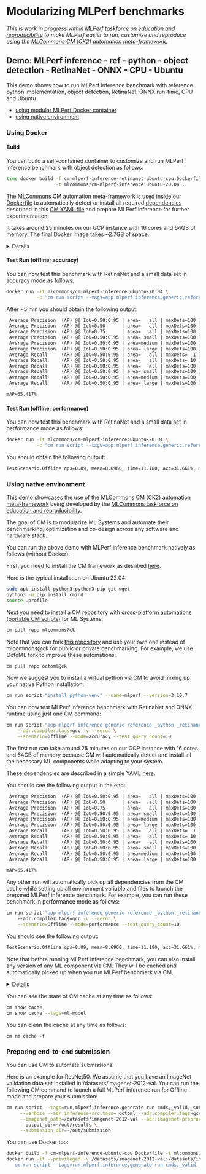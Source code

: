 # Modularizing MLPerf benchmarks

*This is work in progress within [MLPerf taskforce on education and reproducibility](https://github.com/mlcommons/ck/blob/master/docs/mlperf-education-workgroup.md)
 to make MLPerf easier to run, customize and reproduce using the [MLCommons CM (CK2) automation meta-framework](https://github.com/mlcommons/ck)*.

## Demo: MLPerf inference - ref - python - object detection - RetinaNet - ONNX - CPU - Ubuntu

This demo shows how to run MLPerf inference benchmark with reference python implementation, object detection, RetinaNet, ONNX run-time, CPU and Ubuntu

* [using modular MLPerf Docker container](#using-docker)
* [using native environment](#using-native-environment)



### Using Docker

#### Build

You can build a self-contained container to customize and run MLPerf inference benchmark with object detection as follows:

```bash
time docker build -f cm-mlperf-inference-retinanet-ubuntu-cpu.Dockerfile \
                  -t mlcommons/cm-mlperf-inference:ubuntu-20.04 .
```

The MLCommons CM automation meta-framework is used inside our [Dockerfile](https://github.com/octoml/ck/blob/master/docker/cm-mlperf-inference-retinanet-ubuntu-cpu.Dockerfile) 
to automatically detect or install all required [dependencies](https://github.com/octoml/ck/tree/master/cm-mlops/script) 
described in this [CM YAML file](https://github.com/octoml/ck/blob/master/cm-mlops/script/app-mlperf-inference-reference/_cm.yaml)
and prepare MLPerf inference for further experimentation.

It takes around 25 minutes on our GCP instance with 16 cores and 64GB of memory. The final Docker image takes ~2.7GB of space.


<details>

You can customize your build to test different versions of different MLPerf dependencies as follows:

```bash
time docker build -f cm-mlperf-inference-retinanet-ubuntu-cpu.Dockerfile \
   -t mlcommons/cm-mlperf-inference:ubuntu-20.04 \
   --build-arg cm_os_name="ubuntu" \
   --build-arg cm_os_version="20.04" \
   --build-arg cm_version="1.0.3" \
   --build-arg cm_automation_repo="octoml@ck" \
   --build-arg cm_automation_checkout="" \
   --build-arg cm_python_version="3.10.7" \
   --build-arg cm_cmake_version="3.24.2" \
   --build-arg cm_mlperf_inference_loadgen_version="" \
   --build-arg cm_mlperf_inference_src_tags="_octoml" \
   --build-arg cm_mlperf_inference_src_version="" \
   --build-arg cm_ml_engine="onnxruntime" \
   --build-arg cm_ml_engine_version="1.12.1" \
   --build-arg cm_llvm_version="14.0.0" \
   .
```
</details>


#### Test Run (offline; accuracy)

You can now test this benchmark with RetinaNet and a small data set in accuracy mode as follows:
```bash
docker run -it mlcommons/cm-mlperf-inference:ubuntu-20.04 \
           -c "cm run script --tags=app,mlperf,inference,generic,reference,_python,_retinanet,_onnxruntime,_cpu --rerun --scenario=Offline --mode=accuracy --test_query_count=10"
```

After ~5 min you should obtain the following output:
```txt
 Average Precision  (AP) @[ IoU=0.50:0.95 | area=   all | maxDets=100 ] = 0.654
 Average Precision  (AP) @[ IoU=0.50      | area=   all | maxDets=100 ] = 0.827
 Average Precision  (AP) @[ IoU=0.75      | area=   all | maxDets=100 ] = 0.654
 Average Precision  (AP) @[ IoU=0.50:0.95 | area= small | maxDets=100 ] = 0.000
 Average Precision  (AP) @[ IoU=0.50:0.95 | area=medium | maxDets=100 ] = -1.000
 Average Precision  (AP) @[ IoU=0.50:0.95 | area= large | maxDets=100 ] = 0.657
 Average Recall     (AR) @[ IoU=0.50:0.95 | area=   all | maxDets=  1 ] = 0.566
 Average Recall     (AR) @[ IoU=0.50:0.95 | area=   all | maxDets= 10 ] = 0.705
 Average Recall     (AR) @[ IoU=0.50:0.95 | area=   all | maxDets=100 ] = 0.735
 Average Recall     (AR) @[ IoU=0.50:0.95 | area= small | maxDets=100 ] = 0.000
 Average Recall     (AR) @[ IoU=0.50:0.95 | area=medium | maxDets=100 ] = -1.000
 Average Recall     (AR) @[ IoU=0.50:0.95 | area= large | maxDets=100 ] = 0.738

mAP=65.417%
```



#### Test Run (offline; performance)

You can now test this benchmark with RetinaNet and a small data set in performance mode as follows:
```bash
docker run -it mlcommons/cm-mlperf-inference:ubuntu-20.04 \
           -c "cm run script --tags=app,mlperf,inference,generic,reference,_python,_retinanet,_onnxruntime,_cpu --rerun --scenario=Offline --mode=performance --test_query_count=10"
```

You should obtain the following output:
```txt
TestScenario.Offline qps=0.89, mean=8.6960, time=11.180, acc=31.661%, mAP=65.417%, queries=10, tiles=50.0:8.8280,80.0:9.0455,90.0:9.1450,95.0:9.2375,99.0:9.3114,99.9:9.3281
```



### Using native environment

This demo showcases the use of the [MLCommons CM (CK2) automation meta-framework](https://github.com/mlcommons/ck) 
being developed by the [MLCommons taskforce on education and reproducibility](https://github.com/mlcommons/ck/blob/master/docs/mlperf-education-workgroup.md).

The goal of CM is to modularize ML Systems and automate their benchmarking, optimization and co-design across any software and hardware stack.

You can run the above demo with MLPerf inference benchmark natively as follows (without Docker).

First, you need to install the CM framework as desribed [here](https://github.com/mlcommons/ck#installation).

Here is the typical installation on Ubuntu 22.04:

```bash
sudo apt install python3 python3-pip git wget
python3 -m pip install cmind
source .profile
```

Next you need to install a CM repository with [cross-platform automations (portable CM scripts)](https://github.com/mlcommons/ck/tree/master/cm-mlops/script) for ML Systems:

```bash
cm pull repo mlcommons@ck
```

Note that you can fork [this repository](https://github.com/mlcommons/ck) and use your own one instead of mlcommons@ck for public or private benchmarking.
For example, we use OctoML fork to improve these automations:

```bash
cm pull repo octoml@ck
```

Now we suggest you to install a virtual python via CM to avoid mixing up your native Python installation:
```bash
cm run script "install python-venv" --name=mlperf --version=3.10.7
```

You can now test MLPerf inference benchmark with RetinaNet and ONNX runtime using just one CM command:
```bash
cm run script "app mlperf inference generic reference _python _retinanet _onnxruntime _cpu" \
    --adr.compiler.tags=gcc -v --rerun \
    --scenario=Offline --mode=accuracy --test_query_count=10
```

The first run can take around 25 minutes on our GCP instance with 16 cores and 64GB of memory because
CM will automatically detect and install all the necessary ML components while adapting to your system.

These dependencies are described in a simple YAML [here](https://github.com/octoml/ck/blob/master/cm-mlops/script/app-mlperf-inference-reference/_cm.yaml).

You should see the following output in the end:
```txt
 Average Precision  (AP) @[ IoU=0.50:0.95 | area=   all | maxDets=100 ] = 0.654
 Average Precision  (AP) @[ IoU=0.50      | area=   all | maxDets=100 ] = 0.827
 Average Precision  (AP) @[ IoU=0.75      | area=   all | maxDets=100 ] = 0.654
 Average Precision  (AP) @[ IoU=0.50:0.95 | area= small | maxDets=100 ] = 0.000
 Average Precision  (AP) @[ IoU=0.50:0.95 | area=medium | maxDets=100 ] = -1.000
 Average Precision  (AP) @[ IoU=0.50:0.95 | area= large | maxDets=100 ] = 0.657
 Average Recall     (AR) @[ IoU=0.50:0.95 | area=   all | maxDets=  1 ] = 0.566
 Average Recall     (AR) @[ IoU=0.50:0.95 | area=   all | maxDets= 10 ] = 0.705
 Average Recall     (AR) @[ IoU=0.50:0.95 | area=   all | maxDets=100 ] = 0.735
 Average Recall     (AR) @[ IoU=0.50:0.95 | area= small | maxDets=100 ] = 0.000
 Average Recall     (AR) @[ IoU=0.50:0.95 | area=medium | maxDets=100 ] = -1.000
 Average Recall     (AR) @[ IoU=0.50:0.95 | area= large | maxDets=100 ] = 0.738

mAP=65.417%

```

Any other run will automatically pick up all dependencies from the CM cache while setting up all environment variable and files to launch the prepared MLPerf inference benchmark.
For example, you can run these benchmark in performance mode as follows:
```bash
cm run script "app mlperf inference generic reference _python _retinanet _onnxruntime _cpu" \ 
    --adr.compiler.tags=gcc -v --rerun \
    --scenario=Offline --mode=performance --test_query_count=10
```

You should see the following output:
```txt
TestScenario.Offline qps=0.89, mean=8.6960, time=11.180, acc=31.661%, mAP=65.417%, queries=10, tiles=50.0:8.8280,80.0:9.0455,90.0:9.1450,95.0:9.2375,99.0:9.3114,99.9:9.3281
```

Note that before running MLPerf inference benchmark, you can also install any version of any ML component via CM.
They will be cached and automatically picked up when you run MLPerf benchmark via CM.

<details>

Here are examples of CM automations (basic MLOps interoperability blocks) for typical ML components required by MLPerf:

```bash
cm run script "install python-venv" --version=3.9.6 --name=my-test

cm run script "get cmake"
cm run script "get llvm prebuilt" --version=14.0.0

cm run script "get generic-python-lib _onnxruntime" --version=1.12.1
cm run script "get generic-python-lib _pytorch"
cm run script "get generic-python-lib _transformers"
cm run script "get generic-python-lib _tf"
cm run script "get tvm _llvm" --version=0.9.0

cm run script "get mlperf loadgen" --adr.compiler.tags=gcc

cm run script "get mlperf inference src _octoml"

cm run script "get ml-model object-detection resnext50 fp32 _onnx"

cm run script "get dataset object-detection open-images original"

```

</details>



You can see the state of CM cache at any time as follows:
```bash
cm show cache
cm show cache --tags=ml-model
```

You can clean the cache at any time as follows:
```
cm rm cache -f
```



### Preparing end-to-end submission

You can use CM to automate submissions.

Here is an example for ResNet50. We assume that you have an ImageNet validation data set installed in /datasets/imagenet-2012-val.
You can run the following CM command to launch a full MLPerf inference run for Offline mode and prepare your submission:

```bash
cm run script --tags=run,mlperf,inference,generate-run-cmds,_valid,_submission  --model=resnet50 --backend=onnxruntime --device=cpu --lang=python \
     --verbose --adr.inference-src.tags=_octoml --adr.compiler.tags=gcc \
     --imagenet_path=/datasets/imagenet-2012-val --adr.imagenet-preprocessed.tags=_full  
     --output_dir=~/out/results \
     --submission_dir=~/out/submission'
```

You can use Docker too:
```bash
docker build -f cm-mlperf-inference-ubuntu-cpu.Dockerfile -t mlcommons/cm-mlperf-inference-resnet50:ubuntu-20.04 .
docker run -it --privileged -v /datasets/imagenet-2012-val:/datasets/imagenet-2012-val -v ~/out:/home/cmuser/out mlcommons/cm-mlperf-inference-resnet50:ubuntu-22.04  \
  'cm run script --tags=run,mlperf,inference,generate-run-cmds,_valid,_submission  --model=resnet50 --backend=onnxruntime --device=cpu --lang=python --verbose --adr.inference-src.tags=_octoml --adr.compiler.tags=gcc --imagenet_path=/datasets/imagenet-2012-val --adr.imagenet-preprocessed.tags=_full  --output_dir=/home/cmuser/out/results --submission_dir=/home/cmuser/out/submission'
```

